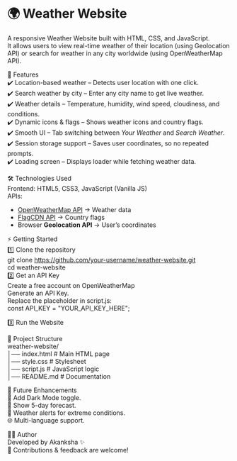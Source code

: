 # 🌍 Weather Website
A responsive Weather Website built with HTML, CSS, and JavaScript.<br>
It allows users to view real-time weather of their location (using Geolocation API) or search for weather in any city worldwide (using OpenWeatherMap API).<br>

🚀 Features<br>
✔️ Location-based weather – Detects user location with one click.<br>
✔️ Search weather by city – Enter any city name to get live weather.<br>
✔️ Weather details – Temperature, humidity, wind speed, cloudiness, and conditions.<br>
✔️ Dynamic icons & flags – Shows weather icons and country flags.<br>
✔️ Smooth UI – Tab switching between *Your Weather* and *Search Weather*.<br>
✔️ Session storage support – Saves user coordinates, so no repeated prompts.<br>
✔️ Loading screen – Displays loader while fetching weather data.<br>

🛠️ Technologies Used <br>
Frontend: HTML5, CSS3, JavaScript (Vanilla JS)<br>
APIs:<br>
  * [OpenWeatherMap API](https://openweathermap.org/api) → Weather data<br>
  * [FlagCDN API](https://flagcdn.com/) → Country flags<br>
  * Browser **Geolocation API** → User’s coordinates<br>

⚡ Getting Started <br>
1️⃣ Clone the repository <br>
git clone https://github.com/your-username/weather-website.git <br>
cd weather-website <br>
2️⃣ Get an API Key <br>
Create a free account on OpenWeatherMap <br>
Generate an API Key. <br>
Replace the placeholder in script.js: <br>
const API_KEY = "YOUR_API_KEY_HERE"; <br>

3️⃣ Run the Website


📂 Project Structure <br>
weather-website/ <br>
│── index.html        # Main HTML page <br>
│── style.css         # Stylesheet <br>
│── script.js         # JavaScript logic <br>
│── README.md         # Documentation <br>


🔮 Future Enhancements <br>
🌙 Add Dark Mode toggle.<br>
📅 Show 5-day forecast.<br>
🔔 Weather alerts for extreme conditions.<br>
🌐 Multi-language support.<br>

👩‍💻 Author <br>
Developed by Akanksha ✨ <br>
📌 Contributions & feedback are welcome!<br>
